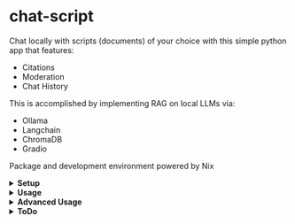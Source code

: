 # chat-script

Chat locally with scripts (documents) of your choice with this simple python app that features: 
- Citations
- Moderation
- Chat History

This is accomplished by implementing RAG on local LLMs via:
- Ollama
- Langchain
- ChromaDB
- Gradio

Package and development environment powered by Nix

<details>
<summary><b>Setup</b></summary>
<b>Important: Must install Ollama and flake-enabled Nix before running anything.</b>

Start Ollama server (second and third commands only need to be run if models have not already been installed, fourth only applies if moderate is set to True):

    ollama serve
    ollama pull mistral
    ollama pull mxbai-embed-large
    ollama pull xe/llamaguard3

<i>Note: I recommend running Ollama as a system service to avoid needing to run 'ollama serve' every time I boot.</i>
</details>

<details>
<summary><b>Usage</b></summary>
Before any context can be used by the LLM, these context "scripts" must be added to ~/.chat-script/scripts

Executing the following will create this directory, generate embeddings (if desired), and run the app:

    nix run github:camdenboren/chat-script

Access app at link: http://127.0.0.1:7860/

Scripts can be reembedded at any time by renaming/removing the scripts directory and rerunning:

    nix run github:camdenboren/chat-script

Or by executing the following (if you don't want to run the app):

    nix develop github:camdenboren/chat-script --command bash -c "python src/embeddings.py"

<i>*Note: Ollama must be running in the background in order for the app to actually get a response- see <b>Setup</b> for commands. It's also worthwhile to make sure the LLMs are running on your GPU, otherwise responses are unbearably slow</i>
</details>

<details>
<summary><b>Advanced Usage</b></summary>
To adjust various options:

    Edit ~/.config/chat-script/chat-script.ini

To edit the code itself:

    git clone https://github.com/camdenboren/chat-script.git
    modify files in src as desired
    nix run /path/to/chat-script

Serve a public demo (builds upon immediately preceeding instructions):

    set 'share = True' in app.py
    nix run /path/to/chat-script
    curl {given CDN link} /path/to/download
    sudo cp /path/to/download/frpc_platform_arch_v0.2  /nix/store/.../gradio
    sudo chmod +x frpc_platform_arch_v0.2

Efficiently grab Youtube video transcripts

    Use this link to put video transcripts in ~/.chat-script/scripts: https://youtubechanneltranscripts.com/
    copy video title from freetube into search bar there
    For transcripts, made it through the video: Worlds Hardest One Set Leg Workout (MUSCLE GROWTH FAST)
</details>

<details>
<summary><b>ToDo</b></summary>

Priority
- [ ] Add vectorstore indexing to avoid embeddings dupes
- [ ] Add few-shot prompting to improve citation formatting
- [ ] Look into RAG-fusion for improving distance-based retrieval performance
- [ ] Look into other splitting functions due to weirdness from book pdfs
- [ ] Improve print_state functionality (reimplement previous RunnablePassthrough approach)

Long-term
- [ ] Investigate routing options for settings ui
- [ ] Move to a more customizable UI via either gradio.Interface(), gradio.Blocks(), or a different framework like streamlit or flask
- [ ] Add button to call embeddings()
- [ ] Add dropdown to select available Ollama LLMs
- [ ] Improve documentation
</details>